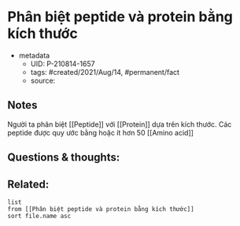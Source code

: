 ---
---

# Phân biệt peptide và protein bằng kích thước

- metadata
	- UID: P-210814-1657
	- tags: #created/2021/Aug/14, #permanent/fact 
	- source: 

## Notes
Người ta phân biệt [[Peptide]] với [[Protein]] dựa trên kích thước. Các peptide được quy ước bằng hoặc ít hơn 50 [[Amino acid]]

## Questions & thoughts:

## Related:
```dataview
list
from [[Phân biệt peptide và protein bằng kích thước]]
sort file.name asc
```
